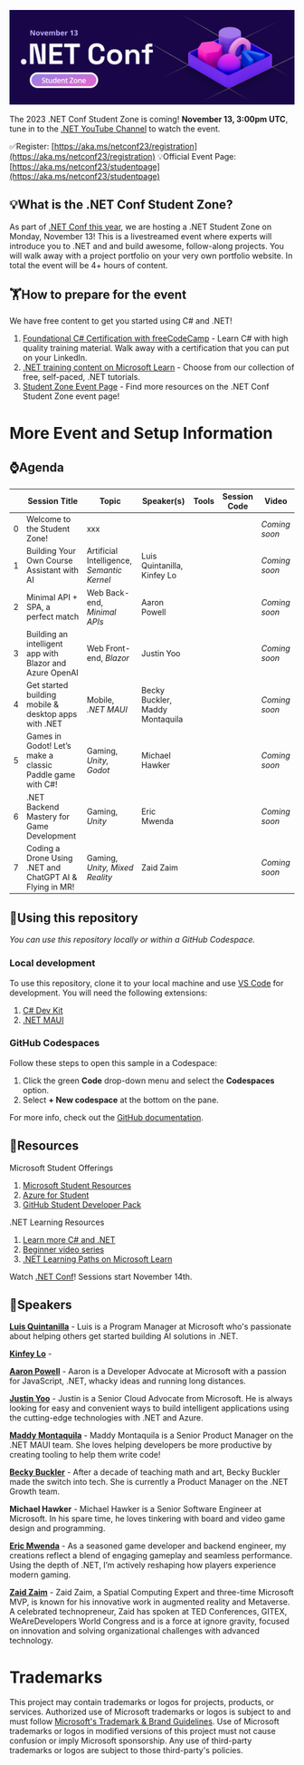 ![BannerImage](images/banner.png)

The 2023 .NET Conf Student Zone is coming! **November 13, 3:00pm UTC**, tune in to the [.NET YouTube Channel](https://aka.ms/dotnet/youtube) to watch the event.

✅Register: [https://aka.ms/netconf23/registration](https://aka.ms/netconf23/registration)
💡Official Event Page: [https://aka.ms/netconf23/studentpage](https://aka.ms/netconf23/studentpage)


## 💡What is the .NET Conf Student Zone?
As part of [.NET Conf this year](https://www.dotnetconf.net/), we are hosting a .NET Student Zone on Monday, November 13! This is a livestreamed event where experts will introduce you to .NET and and build awesome, follow-along projects. You will walk away with a project portfolio on your very own portfolio website. In total the event will be 4+ hours of content.

## 🏋How to prepare for the event

We have free content to get you started using C# and .NET!

1. [Foundational C# Certification with freeCodeCamp](https://aka.ms/csharp-certification) - Learn C# with high quality training material. Walk away with a certification that you can put on your LinkedIn.
2. [.NET training content on Microsoft Learn](https://learn.microsoft.com/training/dotnet/) - Choose from our collection of free, self-paced, .NET tutorials.
3. [Student Zone Event Page](https://aka.ms/netconf23/studentpage) - Find more resources on the .NET Conf Student Zone event page!

# More Event and Setup Information

## ⌚Agenda

| | Session Title | Topic | Speaker(s) | Tools | Session Code | Video |
| --- |-------|----------|---------|-----------|---|---|
| 0 | Welcome to the Student Zone!| xxx  |  |  |  | *Coming soon* |
| 1️ | Building Your Own Course Assistant with AI | Artificial Intelligence, *Semantic Kernel*  | Luis Quintanilla, Kinfey Lo |  |  | *Coming soon* |
| 2 | Minimal API + SPA, a perfect match | Web Back-end, *Minimal APIs*  | Aaron Powell |  |  | *Coming soon* |
| 3 | Building an intelligent app with Blazor and Azure OpenAI | Web Front-end, *Blazor*  | Justin Yoo |  |  | *Coming soon* |
| 4 | Get started building mobile & desktop apps with .NET | Mobile, *.NET MAUI*  | Becky Buckler, Maddy Montaquila |  |  | *Coming soon* |
| 5 | Games in Godot! Let’s make a classic Paddle game with C#! | Gaming, *Unity, Godot*  | Michael Hawker |  |  | *Coming soon* |
| 6 | .NET Backend Mastery for Game Development | Gaming, *Unity*  | Eric Mwenda |  |  | *Coming soon* |
| 7 | Coding a Drone Using .NET and ChatGPT AI & Flying in MR! | Gaming, *Unity, Mixed Reality*  | Zaid Zaim |  |  | *Coming soon* |

## 🔎Using this repository
*You can use this repository locally or within a GitHub Codespace.*

### Local development
To use this repository, clone it to your local machine and use [VS Code](https://code.visualstudio.com/) for development. You will need the following extensions:
1. [C# Dev Kit](https://marketplace.visualstudio.com/items?itemName=ms-dotnettools.csdevkit)
1. [.NET MAUI](https://marketplace.visualstudio.com/items?itemName=ms-dotnettools.dotnet-maui)

### GitHub Codespaces

Follow these steps to open this sample in a Codespace:
1. Click the green **Code** drop-down menu and select the **Codespaces** option.
1. Select **+ New codespace** at the bottom on the pane.

For more info, check out the [GitHub documentation](https://docs.github.com/en/free-pro-team@latest/github/developing-online-with-codespaces/creating-a-codespace#creating-a-codespace).

## 🌱Resources 

Microsoft Student Offerings
1. [Microsoft Student Resources](http://aka.ms/learnstudent)  
1. [Azure for Student](http://aka.ms/azure4student) 
1. [GitHub Student Developer Pack](http://aka.ms/GitHubStudentPack) 

.NET Learning Resources
1. [Learn more C# and .NET](https://aka.ms/mslearn-dotnet)    
1. [Beginner video series](https://aka.ms/dotnetvideos)
1. [.NET Learning Paths on Microsoft Learn](https://aka.ms/mslearn-dotnet) 

Watch [.NET Conf](https://www.dotnetconf.net/)! Sessions start November 14th.

## 🎤Speakers

[**Luis Quintanilla**](https://www.lqdev.me/hi) - Luis is a Program Manager at Microsoft who's passionate about helping others get started building AI solutions in .NET.

[**Kinfey Lo**]() - 

[**Aaron Powell**](https://twitter.com/slace) - Aaron is a Developer Advocate at Microsoft with a passion for JavaScript, .NET, whacky ideas and running long distances.

[**Justin Yoo**](https://twitter.com/justinchronicle) - Justin is a Senior Cloud Advocate from Microsoft. He is always looking for easy and convenient ways to build intelligent applications using the cutting-edge technologies with .NET and Azure.

[**Maddy Montaquila**](https://twitter.com/maddymontaquila) - Maddy Montaquila is a Senior Product Manager on the .NET MAUI team. She loves helping developers be more productive by creating tooling to help them write code!

[**Becky Buckler**](https://twitter.com/BucklerBecky) - After a decade of teaching math and art, Becky Buckler made the switch into tech. She is currently a Product Manager on the .NET Growth team.

**Michael Hawker** - Michael Hawker is a Senior Software Engineer at Microsoft. In his spare time, he loves tinkering with board and video game design and programming.

[**Eric Mwenda**](https://twitter.com/eric__mwenda) - As a seasoned game developer and backend engineer, my creations reflect a blend of engaging gameplay and seamless performance. Using the depth of .NET, I’m actively reshaping how players experience modern gaming.

[**Zaid Zaim**](https://twitter.com/ZaidZaim2k) - Zaid Zaim, a Spatial Computing Expert and three-time Microsoft MVP, is known for his innovative work in augmented reality and Metaverse. A celebrated technopreneur, Zaid has spoken at TED Conferences, GITEX, WeAreDevelopers World Congress and is a force at ignore gravity, focused on innovation and solving organizational challenges with advanced technology. 



# Trademarks

This project may contain trademarks or logos for projects, products, or services. Authorized use of Microsoft 
trademarks or logos is subject to and must follow 
[Microsoft's Trademark & Brand Guidelines](https://www.microsoft.com/en-us/legal/intellectualproperty/trademarks/usage/general).
Use of Microsoft trademarks or logos in modified versions of this project must not cause confusion or imply Microsoft sponsorship.
Any use of third-party trademarks or logos are subject to those third-party's policies.
